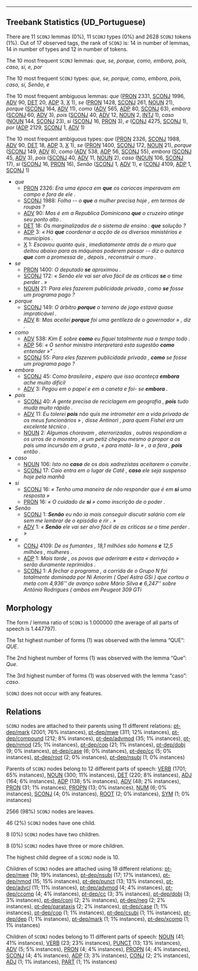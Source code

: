 

--------------------------------------------------------------------------------

## Treebank Statistics (UD_Portuguese)

There are 11 `SCONJ` lemmas (0%), 11 `SCONJ` types (0%) and 2628 `SCONJ` tokens (1%).
Out of 17 observed tags, the rank of `SCONJ` is: 14 in number of lemmas, 14 in number of types and 12 in number of tokens.

The 10 most frequent `SCONJ` lemmas: <em>que, se, porque, como, embora, pois, caso, si, e, por</em>

The 10 most frequent `SCONJ` types:  <em>que, se, porque, como, embora, pois, caso, si, Senão, e</em>

The 10 most frequent ambiguous lemmas: <em>que</em> ([PRON]() 2331, [SCONJ]() 1996, [ADV]() 90, [DET]() 20, [ADP]() 3, [X]() 1), <em>se</em> ([PRON]() 1428, [SCONJ]() 261, [NOUN]() 21), <em>porque</em> ([SCONJ]() 164, [ADV]() 11), <em>como</em> ([ADV]() 565, [ADP]() 80, [SCONJ]() 63), <em>embora</em> ([SCONJ]() 60, [ADV]() 3), <em>pois</em> ([SCONJ]() 40, [ADV]() 12, [NOUN]() 2, [INTJ]() 1), <em>caso</em> ([NOUN]() 144, [SCONJ]() 23), <em>si</em> ([SCONJ]() 16, [PRON]() 3), <em>e</em> ([CONJ]() 4275, [SCONJ]() 1), <em>por</em> ([ADP]() 2129, [SCONJ]() 1, [ADV]() 1)

The 10 most frequent ambiguous types:  <em>que</em> ([PRON]() 2326, [SCONJ]() 1988, [ADV]() 90, [DET]() 18, [ADP]() 3, [X]() 1), <em>se</em> ([PRON]() 1400, [SCONJ]() 172, [NOUN]() 21), <em>porque</em> ([SCONJ]() 149, [ADV]() 8), <em>como</em> ([ADV]() 538, [ADP]() 56, [SCONJ]() 55), <em>embora</em> ([SCONJ]() 45, [ADV]() 3), <em>pois</em> ([SCONJ]() 40, [ADV]() 11, [NOUN]() 2), <em>caso</em> ([NOUN]() 106, [SCONJ]() 17), <em>si</em> ([SCONJ]() 16, [PRON]() 16), <em>Senão</em> ([SCONJ]() 1, [ADV]() 1), <em>e</em> ([CONJ]() 4109, [ADP]() 1, [SCONJ]() 1)


* <em>que</em>
  * [PRON]() 2326: <em>Era uma época em <b>que</b> os cariocas imperavam em campo e fora de ele .</em>
  * [SCONJ]() 1988: <em>Folha -- o <b>que</b> a mulher precisa hoje , em termos de roupas ?</em>
  * [ADV]() 90: <em>Mas é em a Republica Dominicana <b>que</b> o cruzeiro atinge seu ponto alto .</em>
  * [DET]() 18: <em>Os marginalizados de o sistema de ensino : <b>que</b> solução ?</em>
  * [ADP]() 3: <em>« Há <b>que</b> coordenar a acção de os diversos ministérios e municípios .</em>
  * [X]() 1: <em>Escavou quanto quis , imediatamente atrás de o muro que deitou abaixo para as máquinas poderem passar -- diz o autarca <b>que</b> com a promessa de , depois , reconstruir o muro .</em>
* <em>se</em>
  * [PRON]() 1400: <em>O deputado <b>se</b> aproximou .</em>
  * [SCONJ]() 172: <em>« Senão ele vai ser alvo fácil de as críticas <b>se</b> o time perder . »</em>
  * [NOUN]() 21: <em>Para eles fazerem publicidade privada , como <b>se</b> fosse um programa pago ?</em>
* <em>porque</em>
  * [SCONJ]() 149: <em>O árbitro <b>porque</b> o terreno de jogo estava quase impraticável .</em>
  * [ADV]() 8: <em>Mas aceitei <b>porque</b> foi uma gentileza de o governador » , diz .</em>
* <em>como</em>
  * [ADV]() 538: <em>Kim E sobre <b>como</b> eu fiquei totalmente nua o tempo todo .</em>
  * [ADP]() 56: <em>« O senhor ministro interpretará esta sugestão <b>como</b> entender »" .</em>
  * [SCONJ]() 55: <em>Para eles fazerem publicidade privada , <b>como</b> se fosse um programa pago ?</em>
* <em>embora</em>
  * [SCONJ]() 45: <em>Como brasileira , espero que isso aconteça <b>embora</b> ache muito difícil</em>
  * [ADV]() 3: <em>Pegou em o papel e em a caneta e foi- se <b>embora</b> .</em>
* <em>pois</em>
  * [SCONJ]() 40: <em>A gente precisa de reciclagem em geografia , <b>pois</b> tudo muda muito rápido .</em>
  * [ADV]() 11: <em>Eu tolerei <b>pois</b> não quis me intrometer em a vida privada de os meus funcionários » , disse Antinori , para quem Fishel era um excelente técnico .</em>
  * [NOUN]() 2: <em>Algumas choravam , aterrorizadas , outras respondiam a os urros de o monstro , e um petiz chegou mesmo a propor a os pais uma incursão em a gruta , « para matá- la » , a a fera , <b>pois</b> então .</em>
* <em>caso</em>
  * [NOUN]() 106: <em>Isto no <b>caso</b> de os dois xadrezistas aceitarem o convite .</em>
  * [SCONJ]() 17: <em>Caio entra em o lugar de Catê , <b>caso</b> ele seja suspenso hoje pela manhã</em>
* <em>si</em>
  * [SCONJ]() 16: <em>« Tenho uma maneira de não responder que é em <b>si</b> uma resposta »</em>
  * [PRON]() 16: <em>« O cuidado de <b>si</b> » como inscrição de o poder .</em>
* <em>Senão</em>
  * [SCONJ]() 1: <em><b>Senão</b> eu não ia mais conseguir discutir salário com ele sem me lembrar de o episódio e rir . »</em>
  * [ADV]() 1: <em>« <b>Senão</b> ele vai ser alvo fácil de as críticas se o time perder . »</em>
* <em>e</em>
  * [CONJ]() 4109: <em>De os fumantes , 18,1 milhões são homens <b>e</b> 12,5 milhões , mulheres .</em>
  * [ADP]() 1: <em>Mais tarde , os povos que aderiram <b>e</b> esta « derivação » serão duramente reprimidos .</em>
  * [SCONJ]() 1: <em>A fechar o programa , a corrida de o Grupo N foi totalmente dominada por Ni Amorim ( Opel Astra GSi ) que cortou a meta com 4,936'' de avanço sobre Mário Silva <b>e</b> 6,247'' sobre António Rodrigues ( ambos em Peugeot 309 GTi</em>

## Morphology

The form / lemma ratio of `SCONJ` is 1.000000 (the average of all parts of speech is 1.447797).

The 1st highest number of forms (1) was observed with the lemma “QUE”: <em>QUE</em>.

The 2nd highest number of forms (1) was observed with the lemma “Que”: <em>Que</em>.

The 3rd highest number of forms (1) was observed with the lemma “caso”: <em>caso</em>.

`SCONJ` does not occur with any features.


## Relations

`SCONJ` nodes are attached to their parents using 11 different relations: [pt-dep/mark]() (2001; 76% instances), [pt-dep/mwe]() (311; 12% instances), [pt-dep/compound]() (212; 8% instances), [pt-dep/advmod]() (35; 1% instances), [pt-dep/nmod]() (25; 1% instances), [pt-dep/cop]() (21; 1% instances), [pt-dep/dobj]() (9; 0% instances), [pt-dep/case]() (6; 0% instances), [pt-dep/cc]() (5; 0% instances), [pt-dep/root]() (2; 0% instances), [pt-dep/nsubj]() (1; 0% instances)

Parents of `SCONJ` nodes belong to 12 different parts of speech: [VERB]() (1701; 65% instances), [NOUN]() (300; 11% instances), [DET]() (220; 8% instances), [ADJ]() (164; 6% instances), [ADP]() (138; 5% instances), [ADV]() (48; 2% instances), [PRON]() (31; 1% instances), [PROPN]() (13; 0% instances), [NUM]() (6; 0% instances), [SCONJ]() (4; 0% instances), [ROOT]() (2; 0% instances), [SYM]() (1; 0% instances)

2566 (98%) `SCONJ` nodes are leaves.

46 (2%) `SCONJ` nodes have one child.

8 (0%) `SCONJ` nodes have two children.

8 (0%) `SCONJ` nodes have three or more children.

The highest child degree of a `SCONJ` node is 10.

Children of `SCONJ` nodes are attached using 18 different relations: [pt-dep/mwe]() (19; 19% instances), [pt-dep/nsubj]() (17; 17% instances), [pt-dep/nmod]() (15; 15% instances), [pt-dep/punct]() (13; 13% instances), [pt-dep/advcl]() (11; 11% instances), [pt-dep/advmod]() (4; 4% instances), [pt-dep/ccomp]() (4; 4% instances), [pt-dep/cc]() (3; 3% instances), [pt-dep/dobj]() (3; 3% instances), [pt-dep/conj]() (2; 2% instances), [pt-dep/neg]() (2; 2% instances), [pt-dep/parataxis]() (2; 2% instances), [pt-dep/case]() (1; 1% instances), [pt-dep/cop]() (1; 1% instances), [pt-dep/csubj]() (1; 1% instances), [pt-dep/dep]() (1; 1% instances), [pt-dep/mark]() (1; 1% instances), [pt-dep/xcomp]() (1; 1% instances)

Children of `SCONJ` nodes belong to 11 different parts of speech: [NOUN]() (41; 41% instances), [VERB]() (23; 23% instances), [PUNCT]() (13; 13% instances), [ADV]() (5; 5% instances), [PRON]() (4; 4% instances), [PROPN]() (4; 4% instances), [SCONJ]() (4; 4% instances), [ADP]() (3; 3% instances), [CONJ]() (2; 2% instances), [ADJ]() (1; 1% instances), [PART]() (1; 1% instances)


